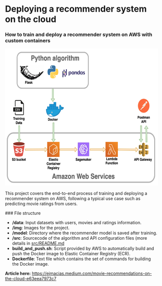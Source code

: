 # Deploying a recommender system on the cloud
### How to train and deploy a recommender system on AWS with custom containers

<img src="img/pipeline.png" width="600" height="450">

This project covers the end-to-end process of training and deploying a recommender system on AWS, following a typical use case such as predicting movie ratings from users.

### File structure
- __/data__: Input datasets with users, movies and ratings information.
- __/img__: Images for the project.
- __/model__: Directory where the recommender model is saved after training.
- __/src__: Sourcecode of the algorithm and API configuration files (more details in [src/README.md](src/README.md)
- __build_and_push.sh__: Script provided by AWS to automatically build and push the Docker image to Elastic Container Registry (ECR).
- __Dockerfile__: Text file which contains the set of commands for building the Docker image.


__Article here:__ https://ejmacias.medium.com/movie-recommendations-on-the-cloud-e63eea7973c7
